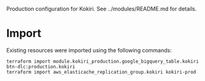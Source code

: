 Production configuration for Kokiri. See ../modules/README.md for details.

# Import

Existing resources were imported using the following commands:

```
terraform import module.kokiri_production.google_bigquery_table.kokiri btn-dlc:production.kokiri
terraform import aws_elasticache_replication_group.kokiri kokiri-prod
```
